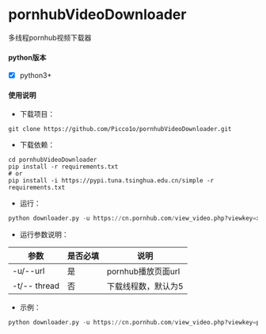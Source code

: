 # pornhubVideoDownloader
多线程pornhub视频下载器

#### python版本
- [x] python3+

#### 使用说明
- 下载项目：

 ```shell
git clone https://github.com/Picco1o/pornhubVideoDownloader.git
```

- 下载依赖：

 ```shell
cd pornhubVideoDownloader
pip install -r requirements.txt
# or
pip install -i https://pypi.tuna.tsinghua.edu.cn/simple -r requirements.txt
```

- 运行：

 ```python
python downloader.py -u https://cn.pornhub.com/view_video.php?viewkey=xxxxxxxxxxxxxxx
```

- 运行参数说明：

|参数   |是否必填   |说明   |
| ------------ | ------------ | ------------ |
| -u/--url  | 是  | pornhub播放页面url  |
|  -t/-- thread | 否  | 下载线程数，默认为5  |

- 示例：

 ```python
python downloader.py -u https://cn.pornhub.com/view_video.php?viewkey=ph5c0491898480f
```
